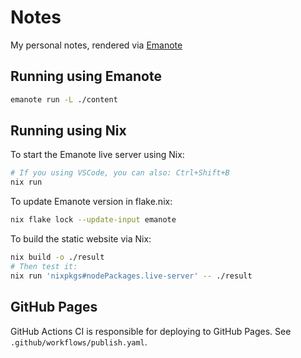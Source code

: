 # Notes

My personal notes, rendered via [Emanote](https://emanote.srid.ca/)

## Running using Emanote

```sh
emanote run -L ./content
```

## Running using Nix

To start the Emanote live server using Nix:

```sh
# If you using VSCode, you can also: Ctrl+Shift+B
nix run
```

To update Emanote version in flake.nix:

```sh
nix flake lock --update-input emanote
```

To build the static website via Nix:

```sh
nix build -o ./result
# Then test it:
nix run 'nixpkgs#nodePackages.live-server' -- ./result
```

## GitHub Pages

GitHub Actions CI is responsible for deploying to GitHub Pages. See `.github/workflows/publish.yaml`.
